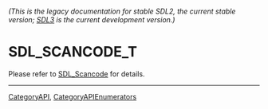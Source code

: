 ###### (This is the legacy documentation for stable SDL2, the current stable version; [SDL3](https://wiki.libsdl.org/SDL3/) is the current development version.)
# SDL_SCANCODE_T

Please refer to [SDL_Scancode](SDL_Scancode) for details.

----
[CategoryAPI](CategoryAPI), [CategoryAPIEnumerators](CategoryAPIEnumerators)


